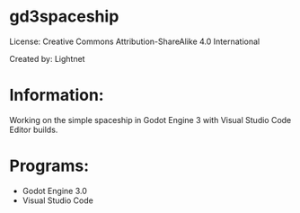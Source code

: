 # gd3spaceship

 License: Creative Commons Attribution-ShareAlike 4.0 International

 Created by: Lightnet

# Information:

 Working on the simple spaceship in Godot Engine 3 with Visual Studio Code Editor builds.

# Programs:
 * Godot Engine 3.0
 * Visual Studio Code


